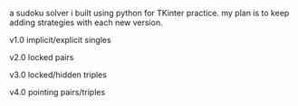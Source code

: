 a sudoku solver i built using python for TKinter practice. my plan is to keep adding strategies with each new version.


v1.0 implicit/explicit singles

v2.0 locked pairs

v3.0 locked/hidden triples

v4.0 pointing pairs/triples


